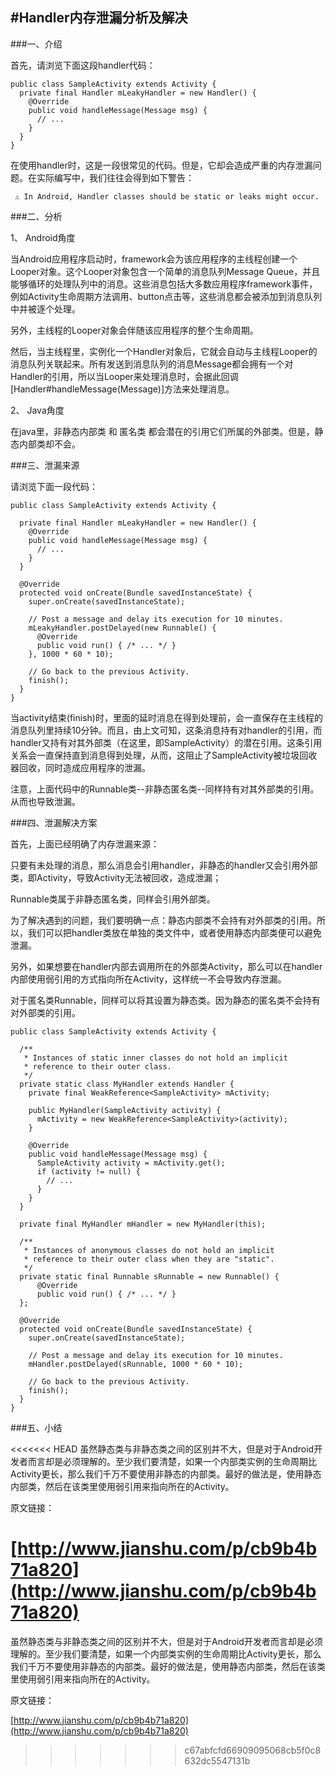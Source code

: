 #Handler内存泄漏分析及解决
---

###一、介绍

首先，请浏览下面这段handler代码：

```
public class SampleActivity extends Activity {
  private final Handler mLeakyHandler = new Handler() {
    @Override
    public void handleMessage(Message msg) {
      // ... 
    }
  }
}
```

在使用handler时，这是一段很常见的代码。但是，它却会造成严重的内存泄漏问题。在实际编写中，我们往往会得到如下警告：

```
 ⚠ In Android, Handler classes should be static or leaks might occur.

```

###二、分析

1、 Android角度

当Android应用程序启动时，framework会为该应用程序的主线程创建一个Looper对象。这个Looper对象包含一个简单的消息队列Message Queue，并且能够循环的处理队列中的消息。这些消息包括大多数应用程序framework事件，例如Activity生命周期方法调用、button点击等，这些消息都会被添加到消息队列中并被逐个处理。

另外，主线程的Looper对象会伴随该应用程序的整个生命周期。

然后，当主线程里，实例化一个Handler对象后，它就会自动与主线程Looper的消息队列关联起来。所有发送到消息队列的消息Message都会拥有一个对Handler的引用，所以当Looper来处理消息时，会据此回调[Handler#handleMessage(Message)]方法来处理消息。

2、 Java角度

在java里，非静态内部类 和 匿名类 都会潜在的引用它们所属的外部类。但是，静态内部类却不会。

###三、泄漏来源

请浏览下面一段代码：

```
public class SampleActivity extends Activity {

  private final Handler mLeakyHandler = new Handler() {
    @Override
    public void handleMessage(Message msg) {
      // ...
    }
  }

  @Override
  protected void onCreate(Bundle savedInstanceState) {
    super.onCreate(savedInstanceState);

    // Post a message and delay its execution for 10 minutes.
    mLeakyHandler.postDelayed(new Runnable() {
      @Override
      public void run() { /* ... */ }
    }, 1000 * 60 * 10);

    // Go back to the previous Activity.
    finish();
  }
}
```

当activity结束(finish)时，里面的延时消息在得到处理前，会一直保存在主线程的消息队列里持续10分钟。而且，由上文可知，这条消息持有对handler的引用，而handler又持有对其外部类（在这里，即SampleActivity）的潜在引用。这条引用关系会一直保持直到消息得到处理，从而，这阻止了SampleActivity被垃圾回收器回收，同时造成应用程序的泄漏。


注意，上面代码中的Runnable类--非静态匿名类--同样持有对其外部类的引用。从而也导致泄漏。


###四、泄漏解决方案

首先，上面已经明确了内存泄漏来源：

只要有未处理的消息，那么消息会引用handler，非静态的handler又会引用外部类，即Activity，导致Activity无法被回收，造成泄漏；

Runnable类属于非静态匿名类，同样会引用外部类。

为了解决遇到的问题，我们要明确一点：静态内部类不会持有对外部类的引用。所以，我们可以把handler类放在单独的类文件中，或者使用静态内部类便可以避免泄漏。

另外，如果想要在handler内部去调用所在的外部类Activity，那么可以在handler内部使用弱引用的方式指向所在Activity，这样统一不会导致内存泄漏。

对于匿名类Runnable，同样可以将其设置为静态类。因为静态的匿名类不会持有对外部类的引用。

```
public class SampleActivity extends Activity {

  /**
   * Instances of static inner classes do not hold an implicit
   * reference to their outer class.
   */
  private static class MyHandler extends Handler {
    private final WeakReference<SampleActivity> mActivity;

    public MyHandler(SampleActivity activity) {
      mActivity = new WeakReference<SampleActivity>(activity);
    }

    @Override
    public void handleMessage(Message msg) {
      SampleActivity activity = mActivity.get();
      if (activity != null) {
        // ...
      }
    }
  }

  private final MyHandler mHandler = new MyHandler(this);

  /**
   * Instances of anonymous classes do not hold an implicit
   * reference to their outer class when they are "static".
   */
  private static final Runnable sRunnable = new Runnable() {
      @Override
      public void run() { /* ... */ }
  };

  @Override
  protected void onCreate(Bundle savedInstanceState) {
    super.onCreate(savedInstanceState);

    // Post a message and delay its execution for 10 minutes.
    mHandler.postDelayed(sRunnable, 1000 * 60 * 10);

    // Go back to the previous Activity.
    finish();
  }
}
```

###五、小结

<<<<<<< HEAD
虽然静态类与非静态类之间的区别并不大，但是对于Android开发者而言却是必须理解的。至少我们要清楚，如果一个内部类实例的生命周期比Activity更长，那么我们千万不要使用非静态的内部类。最好的做法是，使用静态内部类，然后在该类里使用弱引用来指向所在的Activity。

原文链接：

[http://www.jianshu.com/p/cb9b4b71a820](http://www.jianshu.com/p/cb9b4b71a820)
=======
虽然静态类与非静态类之间的区别并不大，但是对于Android开发者而言却是必须理解的。至少我们要清楚，如果一个内部类实例的生命周期比Activity更长，那么我们千万不要使用非静态的内部类。最好的做法是，使用静态内部类，然后在该类里使用弱引用来指向所在的Activity。

原文链接：

[http://www.jianshu.com/p/cb9b4b71a820](http://www.jianshu.com/p/cb9b4b71a820)
>>>>>>> c67abfcfd66909095068cb5f0c8632dc5547131b
